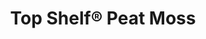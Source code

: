 ---
title: "Top Shelf® Peat Moss"
description: "Improves soil quality for plants that need more acidic soil, such as blueberries, roses, and azaleas. Top Shelf® Peat Moss retains water much better than most soil amendments, it works well to start seedlings, and it does not contain harmful pathogens or weed seeds."
image: "assets/images/products/ts-bag-sm-peatmoss-1.png"
slug: "peatmoss"
menu_name: "Peat Moss"
---